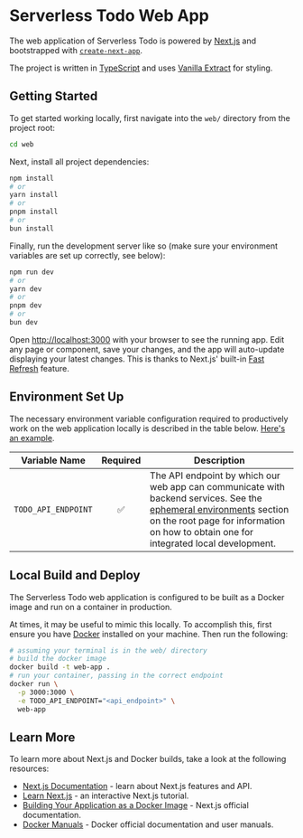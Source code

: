 # Serverless Todo Web App

The web application of Serverless Todo is powered by [Next.js](https://nextjs.org/) and bootstrapped with [`create-next-app`](https://github.com/vercel/next.js/tree/canary/packages/create-next-app).

The project is written in [TypeScript](https://www.typescriptlang.org/) and uses [Vanilla Extract](https://github.com/vanilla-extract-css/vanilla-extract) for styling.

## Getting Started

To get started working locally, first navigate into the `web/` directory from the project root:

```bash
cd web
```

Next, install all project dependencies:

```bash
npm install
# or
yarn install
# or
pnpm install
# or
bun install
```

Finally, run the development server like so (make sure your environment variables are set up correctly, see below):

```bash
npm run dev
# or
yarn dev
# or
pnpm dev
# or
bun dev
```

Open [http://localhost:3000](http://localhost:3000) with your browser to see the running app. Edit any page or component, save your changes, and the app will auto-update displaying your latest changes. This is thanks to Next.js' built-in [Fast Refresh](https://nextjs.org/docs/architecture/fast-refresh) feature.

## Environment Set Up

The necessary environment variable configuration required to productively work on the web application locally is described in the table below. [Here's an example](.env.example).

| Variable Name       | Required | Description                                                                                                                                                                                                                                        |
| ------------------- | :------: | -------------------------------------------------------------------------------------------------------------------------------------------------------------------------------------------------------------------------------------------------- |
| `TODO_API_ENDPOINT` |    ✅    | The API endpoint by which our web app can communicate with backend services. See the [ephemeral environments](../README.md#ephemeral-environments) section on the root page for information on how to obtain one for integrated local development. |

## Local Build and Deploy

The Serverless Todo web application is configured to be built as a Docker image and run on a container in production.

At times, it may be useful to mimic this locally. To accomplish this, first ensure you have [Docker](https://docs.docker.com/get-docker/) installed on your machine. Then run the following:

```bash
# assuming your terminal is in the web/ directory
# build the docker image
docker build -t web-app .
# run your container, passing in the correct endpoint
docker run \
  -p 3000:3000 \
  -e TODO_API_ENDPOINT="<api_endpoint>" \
  web-app
```

## Learn More

To learn more about Next.js and Docker builds, take a look at the following resources:

- [Next.js Documentation](https://nextjs.org/docs) - learn about Next.js features and API.
- [Learn Next.js](https://nextjs.org/learn) - an interactive Next.js tutorial.
- [Building Your Application as a Docker Image](https://nextjs.org/docs/app/building-your-application/deploying#docker-image) - Next.js official documentation.
- [Docker Manuals](https://docs.docker.com/manuals/) - Docker official documentation and user manuals.
